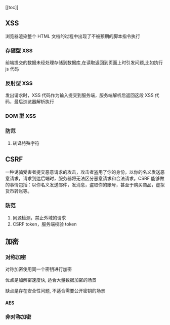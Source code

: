 [[toc]]

## XSS

浏览器渲染整个 HTML 文档的过程中出现了不被预期的脚本指令执行

### 存储型 XSS

前端提交的数据未经处理存储到数据库,在读取返回到页面上时引发问题,比如执行 js 代码

### 反射型 XSS

发出请求时，XSS 代码作为输入提交到服务端，服务端解析后返回这段 XSS 代码，最后浏览器解析执行

### DOM 型 XSS

### 防范

1. 转译特殊字符

## CSRF

一种诱骗受害者提交恶意请求的攻击，攻击者盗用了你的身份，以你的名义发送恶意请求，请求到达后端时，服务器将无法区分恶意请求和合法请求。CSRF 能够做的事情包括：以你名义发送邮件，发消息，盗取你的账号，甚至于购买商品，虚拟货币转账等。

### 防范

1. 同源检测，禁止外域的请求
2. CSRF token，服务端校验 token

## 加密

### 对称加密

对称加密使用同一个密钥进行加密

优点是加解密速度快, 适合大量数据加密的场景

缺点是存在安全性问题, 不适合需要公开密钥的场景

#### AES



### 非对称加密
